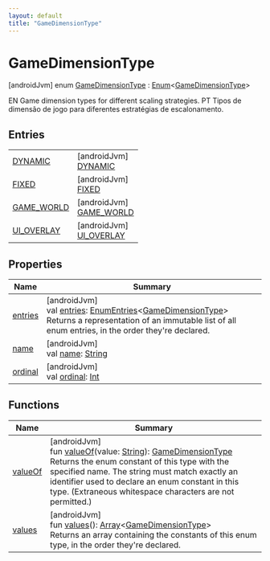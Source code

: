 ```yaml
---
layout: default
title: "GameDimensionType"
---
```


# GameDimensionType

[androidJvm]
enum [GameDimensionType](index.md) : [Enum](https://kotlinlang.org/api/core/kotlin-stdlib/kotlin/-enum/index.html)<[GameDimensionType](index.md)> 

EN Game dimension types for different scaling strategies. PT Tipos de dimensão de jogo para diferentes estratégias de escalonamento.

## Entries

| | |
|---|---|
| [DYNAMIC](-d-y-n-a-m-i-c/index.md) | [androidJvm]<br>[DYNAMIC](-d-y-n-a-m-i-c/index.md) |
| [FIXED](-f-i-x-e-d/index.md) | [androidJvm]<br>[FIXED](-f-i-x-e-d/index.md) |
| [GAME_WORLD](-g-a-m-e_-w-o-r-l-d/index.md) | [androidJvm]<br>[GAME_WORLD](-g-a-m-e_-w-o-r-l-d/index.md) |
| [UI_OVERLAY](-u-i_-o-v-e-r-l-a-y/index.md) | [androidJvm]<br>[UI_OVERLAY](-u-i_-o-v-e-r-l-a-y/index.md) |

## Properties

| Name | Summary |
|---|---|
| [entries](entries.md) | [androidJvm]<br>val [entries](entries.md): [EnumEntries](https://kotlinlang.org/api/core/kotlin-stdlib/kotlin.enums/-enum-entries/index.html)<[GameDimensionType](index.md)><br>Returns a representation of an immutable list of all enum entries, in the order they're declared. |
| [name](../-game-viewport-mode/-c-r-o-p/index.md#-372974862%2FProperties%2F-188932584) | [androidJvm]<br>val [name](../-game-viewport-mode/-c-r-o-p/index.md#-372974862%2FProperties%2F-188932584): [String](https://kotlinlang.org/api/core/kotlin-stdlib/kotlin/-string/index.html) |
| [ordinal](../-game-viewport-mode/-c-r-o-p/index.md#-739389684%2FProperties%2F-188932584) | [androidJvm]<br>val [ordinal](../-game-viewport-mode/-c-r-o-p/index.md#-739389684%2FProperties%2F-188932584): [Int](https://kotlinlang.org/api/core/kotlin-stdlib/kotlin/-int/index.html) |

## Functions

| Name | Summary |
|---|---|
| [valueOf](value-of.md) | [androidJvm]<br>fun [valueOf](value-of.md)(value: [String](https://kotlinlang.org/api/core/kotlin-stdlib/kotlin/-string/index.html)): [GameDimensionType](index.md)<br>Returns the enum constant of this type with the specified name. The string must match exactly an identifier used to declare an enum constant in this type. (Extraneous whitespace characters are not permitted.) |
| [values](values.md) | [androidJvm]<br>fun [values](values.md)(): [Array](https://kotlinlang.org/api/core/kotlin-stdlib/kotlin/-array/index.html)<[GameDimensionType](index.md)><br>Returns an array containing the constants of this enum type, in the order they're declared. |